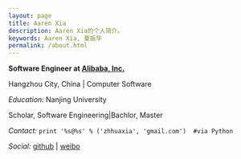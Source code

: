 ```yaml
---
layout: page
title: Aaren Xia
description: Aaren Xia的个人简介。
keywords: Aaren Xia, 夏振华
permalink: /about.html
---
```


**Software Engineer at [Alibaba, Inc.](http://www.zhifubao.com)**

Hangzhou City, China | Computer Software
  
*Education:* Nanjing University

Scholar, Software Engineering|Bachlor, Master

*Contact:* `print '%s@%s' % ('zhhuaxia', 'gmail.com')  #via Python`

*Social:*  [github](http://github.com/assertion) | [weibo](http://weibo.com/zhenhuaxia) 
    

